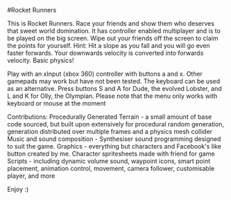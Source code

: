 #Rocket Runners

This is Rocket Runners. Race your friends and show them who deserves that sweet world domination.  It has controller enabled multiplayer and is to be played on the big screen. Wipe out your friends off the screen to claim the points for yourself.
Hint: Hit a slope as you fall and you will go even faster forwards. Your downwards velocity is converted into forwards velocity. Basic physics!

Play with an xInput (xbox 360) controller with buttons a and x. Other gamepads may work but have not been tested.
The keyboard can be used as an alternative. Press buttons S and A for Dude, the evolved Lobster, and L and K for Olly, the Olympian.
Please note that the menu only works with keyboard or mouse at the moment

Contributions:
Procedurally Generated Terrain - a small amount of base code sourced, but built upon extensively for procedural random generation, generation distributed over multiple frames and a physics mesh collider
Music and sound composition - Synthesiser sound programming designed to suit the game.
Graphics - everything but characters and Facebook's like button created by me. Character spritesheets made with friend for game
Scripts - including dynamic volume sound, waypoint icons, smart point placement, animation control, movement, camera follower, customisable player, and more

Enjoy :)
